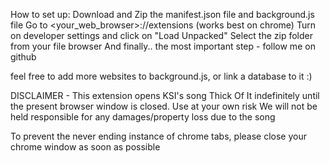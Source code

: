How to set up:
  Download and Zip the manifest.json file and background.js file
  Go to <your_web_browser>://extensions (works best on chrome)
  Turn on developer settings and click on "Load Unpacked"
  Select the zip folder from your file browser
  And finally.. the most important step - follow me on github

feel free to add more websites to background.js, or link a database to it :)

DISCLAIMER - This extension opens KSI's song Thick Of It indefinitely until the present browser window is closed. Use at your own risk
We will not be held responsible for any damages/property loss due to the song 

To prevent the never ending instance of chrome tabs, please close your chrome window as soon as possible

